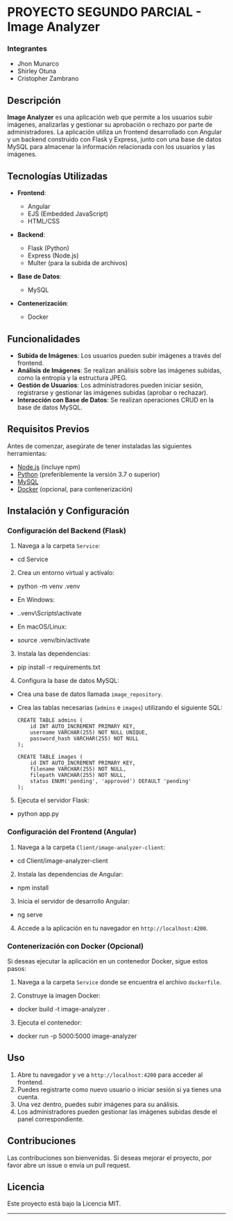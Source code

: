 # PROYECTO SEGUNDO PARCIAL - Image Analyzer

### Integrantes
- Jhon Munarco
- Shirley Otuna
- Cristopher Zambrano

## Descripción

**Image Analyzer** es una aplicación web que permite a los usuarios subir imágenes, analizarlas y gestionar su aprobación o rechazo por parte de administradores. La aplicación utiliza un frontend desarrollado con Angular y un backend construido con Flask y Express, junto con una base de datos MySQL para almacenar la información relacionada con los usuarios y las imágenes.

## Tecnologías Utilizadas

- **Frontend**:
  - Angular
  - EJS (Embedded JavaScript)
  - HTML/CSS

- **Backend**:
  - Flask (Python)
  - Express (Node.js)
  - Multer (para la subida de archivos)

- **Base de Datos**:
  - MySQL

- **Contenerización**:
  - Docker


## Funcionalidades

- **Subida de Imágenes**: Los usuarios pueden subir imágenes a través del frontend.
- **Análisis de Imágenes**: Se realizan análisis sobre las imágenes subidas, como la entropía y la estructura JPEG.
- **Gestión de Usuarios**: Los administradores pueden iniciar sesión, registrarse y gestionar las imágenes subidas (aprobar o rechazar).
- **Interacción con Base de Datos**: Se realizan operaciones CRUD en la base de datos MySQL.

## Requisitos Previos

Antes de comenzar, asegúrate de tener instaladas las siguientes herramientas:

- [Node.js](https://nodejs.org/) (incluye npm)
- [Python](https://www.python.org/) (preferiblemente la versión 3.7 o superior)
- [MySQL](https://www.mysql.com/)
- [Docker](https://www.docker.com/) (opcional, para contenerización)

## Instalación y Configuración

### Configuración del Backend (Flask)

1. Navega a la carpeta `Service`:

- cd Service


2. Crea un entorno virtual y actívalo:

- python -m venv .venv

- En Windows:
- ..venv\Scripts\activate

- En macOS/Linux:
- source .venv/bin/activate


3. Instala las dependencias:

- pip install -r requirements.txt



4. Configura la base de datos MySQL:

- Crea una base de datos llamada `image_repository`.
- Crea las tablas necesarias (`admins` e `images`) utilizando el siguiente SQL:

  ```
  CREATE TABLE admins (
      id INT AUTO_INCREMENT PRIMARY KEY,
      username VARCHAR(255) NOT NULL UNIQUE,
      password_hash VARCHAR(255) NOT NULL
  );

  CREATE TABLE images (
      id INT AUTO_INCREMENT PRIMARY KEY,
      filename VARCHAR(255) NOT NULL,
      filepath VARCHAR(255) NOT NULL,
      status ENUM('pending', 'approved') DEFAULT 'pending'
  );
  ```

5. Ejecuta el servidor Flask:

- python app.py


### Configuración del Frontend (Angular)

1. Navega a la carpeta `Client/image-analyzer-client`:

- cd Client/image-analyzer-client


2. Instala las dependencias de Angular:

- npm install


3. Inicia el servidor de desarrollo Angular:

- ng serve


4. Accede a la aplicación en tu navegador en `http://localhost:4200`.

### Contenerización con Docker (Opcional)

Si deseas ejecutar la aplicación en un contenedor Docker, sigue estos pasos:

1. Navega a la carpeta `Service` donde se encuentra el archivo `dockerfile`.

2. Construye la imagen Docker:

- docker build -t image-analyzer .


3. Ejecuta el contenedor:

- docker run -p 5000:5000 image-analyzer


## Uso

1. Abre tu navegador y ve a `http://localhost:4200` para acceder al frontend.
2. Puedes registrarte como nuevo usuario o iniciar sesión si ya tienes una cuenta.
3. Una vez dentro, puedes subir imágenes para su análisis.
4. Los administradores pueden gestionar las imágenes subidas desde el panel correspondiente.

## Contribuciones

Las contribuciones son bienvenidas. Si deseas mejorar el proyecto, por favor abre un issue o envía un pull request.

## Licencia

Este proyecto está bajo la Licencia MIT.

---


